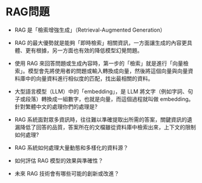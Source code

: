 # RAG問題

* RAG 是「檢索增強生成」（Retrieval-Augmented Generation）

* RAG 的最大優勢就是能夠「即時檢索」相關資訊，一方面讓生成的內容更具體、更有根據，另一方面也有效的降低模型幻覺問題。

* 使用 RAG 來回答問題或生成內容時，第一步的「檢索」就是進行「向量檢索」。模型會先將使用者的問題或輸入轉換成向量，然後將這個向量與向量資料庫中的向量資料進行相似度的匹配，找出最相關的資料。


* 大型語言模型（LLM）中的「embedding」，是 LLM 將文字（例如字詞、句子或段落）轉換成一組數字，也就是向量，而這個過程就叫做 embedding。針對繁體中文的處理你們的處理是?

* RAG 系統面對眾多資訊時，往往難以準確提取出所需的答案，關鍵資訊的遺漏降低了回答的品質，答案所在的文檔雖從資料庫中檢索出來，上下文的限制如何處理?


* RAG 系統如何處理大量動態和多樣化的資料源？

* 如何評估 RAG 模型的效果與準確性？

* 未來 RAG 技術會有哪些可能的創新或改進？